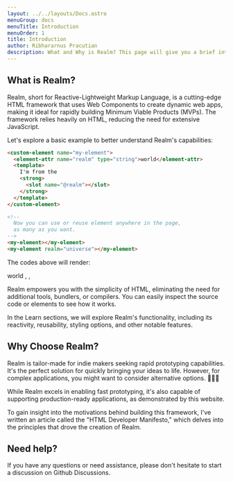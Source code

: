 ```yaml
---
layout: ../../layouts/Docs.astro
menuGroup: docs
menuTitle: Introduction
menuOrder: 1
title: Introduction
author: Ribhararnus Pracutian
description: What and Why is Realm? This page will give you a brief introduction to Realm.
---
```


## What is Realm?

Realm, short for Reactive-Lightweight Markup Language, is a cutting-edge HTML framework that uses Web Components to create dynamic web apps, making it ideal for rapidly building Minimum Viable Products (MVPs). The framework relies heavily on HTML, reducing the need for extensive JavaScript.

Let's explore a basic example to better understand Realm's capabilities:

```html
<custom-element name="my-element">
  <element-attr name="realm" type="string">world</element-attr>
  <template>
    I'm from the
    <strong>
      <slot name="@realm"></slot>
    </strong>
  </template>
</custom-element>

<!--
  Now you can use or reuse element anywhere in the page,
  as many as you want.
-->
<my-element></my-element>
<my-element realm="universe"></my-element>
```

The codes above will render:

<custom-element name="my-element">
  <element-attr name="realm" type="string">world</element-attr>
  <template>
    I'm from the
    <strong>
      <slot name="@realm"></slot>
    </strong>
  </template>
</custom-element>

<realm-demo>
  <my-element></my-element>,
  <my-element realm="universe"></my-element>,
  <my-element realm="multiverse"></my-element>
</realm-demo>

Realm empowers you with the simplicity of HTML, eliminating the need for additional tools, bundlers, or compilers. You can easily inspect the source code or elements to see how it works.

In the <anchor-link href="/docs/learn">Learn</anchor-link> sections, we will explore Realm's functionality, including its reactivity, reusability, styling options, and other notable features.

## Why Choose Realm?

Realm is tailor-made for indie makers seeking rapid prototyping capabilities. It's the perfect solution for quickly bringing your ideas to life. However, for complex applications, you might want to consider alternative options. 🤷🏻‍♂️

While Realm excels in enabling fast prototyping, it's also capable of supporting production-ready applications, as demonstrated by this website.

To gain insight into the motivations behind building this framework, I've written an article called the "HTML Developer Manifesto," which delves into the principles that drove the creation of Realm.

## Need help?

If you have any questions or need assistance, please don't hesitate to start a discussion on
<anchor-link href="https://github.com/realmorg/realm/discussions" target="_blank">Github Discussions</anchor-link>.
